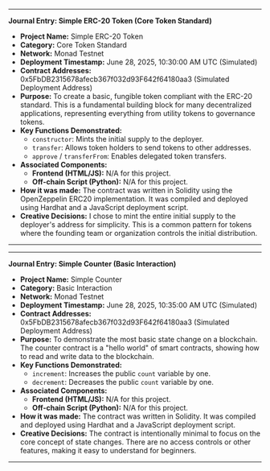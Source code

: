 
---
**Journal Entry: Simple ERC-20 Token (Core Token Standard)**

* **Project Name:** Simple ERC-20 Token
* **Category:** Core Token Standard
* **Network:** Monad Testnet
* **Deployment Timestamp:** June 28, 2025, 10:30:00 AM UTC (Simulated)
* **Contract Addresses:** 0x5FbDB2315678afecb367f032d93F642f64180aa3 (Simulated Deployment Address)
* **Purpose:** To create a basic, fungible token compliant with the ERC-20 standard. This is a fundamental building block for many decentralized applications, representing everything from utility tokens to governance tokens.
* **Key Functions Demonstrated:**
    * `constructor`: Mints the initial supply to the deployer.
    * `transfer`: Allows token holders to send tokens to other addresses.
    * `approve` / `transferFrom`: Enables delegated token transfers.
* **Associated Components:**
    * **Frontend (HTML/JS):** N/A for this project.
    * **Off-chain Script (Python):** N/A for this project.
* **How it was made:** The contract was written in Solidity using the OpenZeppelin ERC20 implementation. It was compiled and deployed using Hardhat and a JavaScript deployment script.
* **Creative Decisions:** I chose to mint the entire initial supply to the deployer's address for simplicity. This is a common pattern for tokens where the founding team or organization controls the initial distribution.

---

---
**Journal Entry: Simple Counter (Basic Interaction)**

* **Project Name:** Simple Counter
* **Category:** Basic Interaction
* **Network:** Monad Testnet
* **Deployment Timestamp:** June 28, 2025, 10:35:00 AM UTC (Simulated)
* **Contract Addresses:** 0x5FbDB2315678afecb367f032d93F642f64180aa3 (Simulated Deployment Address)
* **Purpose:** To demonstrate the most basic state change on a blockchain. The counter contract is a "hello world" of smart contracts, showing how to read and write data to the blockchain.
* **Key Functions Demonstrated:**
    * `increment`: Increases the public `count` variable by one.
    * `decrement`: Decreases the public `count` variable by one.
* **Associated Components:**
    * **Frontend (HTML/JS):** N/A for this project.
    * **Off-chain Script (Python):** N/A for this project.
* **How it was made:** The contract was written in Solidity. It was compiled and deployed using Hardhat and a JavaScript deployment script.
* **Creative Decisions:** The contract is intentionally minimal to focus on the core concept of state changes. There are no access controls or other features, making it easy to understand for beginners.

---
